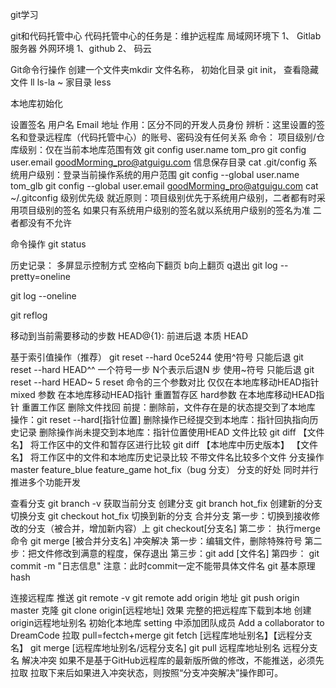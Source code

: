  git学习

git和代码托管中心
代码托管中心的任务是：维护远程库
局域网环境下
  1、 Gitlab 服务器
外网环境
  1、github
  2、 码云


Git命令行操作
创建一个文件夹mkdir  文件名称，
初始化目录 git init，
查看隐藏文件 ll ls-la
~ 家目录
less

本地库初始化

设置签名
用户名
Email 地址
作用：区分不同的开发人员身份
辨析：这里设置的签名和登录远程库（代码托管中心）的账号、密码没有任何关系
命令：
项目级别/仓库级别：仅在当前本地库范围有效
git config user.name tom_pro
git config user.email goodMorming_pro@atguigu.com
信息保存目录
cat .git/config
系统用户级别：登录当前操作系统的用户范围
git config --global user.name tom_glb
git config --global user.email goodMorming_pro@atguigu.com
cat ~/.gitconfig
级别优先级
就近原则：项目级别优先于系统用户级别，二者都有时采用项目级别的签名
如果只有系统用户级别的签名就以系统用户级别的签名为准
二者都没有不允许

命令操作
git status

历史记录：
多屏显示控制方式
空格向下翻页
b向上翻页
q退出
git log --pretty=oneline

git log --oneline

git reflog

移动到当前需要移动的步数 HEAD@{1}:
前进后退
本质
HEAD

基于索引值操作（推荐）
git reset --hard 0ce5244
使用^符号 只能后退
git reset --hard HEAD^^ 一个符号一步 N个表示后退N 步
使用~符号 只能后退
      git reset --hard HEAD~ 5
reset 命令的三个参数对比
仅仅在本地库移动HEAD指针
mixed 参数
在本地库移动HEAD指针
重置暂存区
hard参数
     在本地库移动HEAD指针
     重置工作区
删除文件找回
前提：删除前，文件存在是的状态提交到了本地库
操作：git reset --hard[指针位置]
删除操作已经提交到本地库：指针回执指向历史记录
删除操作尚未提交到本地库：指针位置使用HEAD
文件比较
git diff  【文件名】
将工作区中的文件和暂存区进行比较
git diff  【本地库中历史版本】  【文件名】
将工作区中的文件和本地库历史记录比较
不带文件名比较多个文件
分支操作
master
feature_blue
feature_game
hot_fix（bug 分支）
分支的好处
同时并行推进多个功能开发

查看分支
  	git branch -v 获取当前分支
创建分支
git branch hot_fix  创建新的分支
切换分支
git checkout hot_fix 切换到新的分支
合并分支
第一步：切换到接收修改的分支（被合并，增加新内容）上
git checkout[分支名]
第二步：
执行merge命令
git merge [被合并分支名]
冲突解决
第一步：编辑文件，删除特殊符号
第二步：把文件修改到满意的程度，保存退出
第三步：git add [文件名]
第四步： git commit -m "日志信息"
注意：此时commit一定不能带具体文件名
git 基本原理
hash

连接远程库
推送
git remote -v
git remote add origin 地址
git push origin master
克隆
git clone origin[远程地址]
效果
完整的把远程库下载到本地
创建origin远程地址别名
初始化本地库
setting 中添加团队成员
Add a collaborator to DreamCode
拉取
pull=fectch+merge
git fetch [远程库地址别名】【远程分支名】
git merge [远程库地址别名/远程分支名]
git  pull 远程库地址别名 远程分支名
解决冲突
如果不是基于GitHub远程库的最新版所做的修改，不能推送，必须先拉取
拉取下来后如果进入冲突状态，则按照“分支冲突解决”操作即可。


















